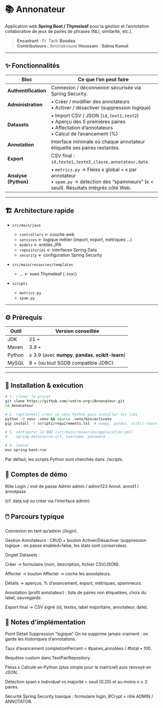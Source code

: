 # 📚 Annonateur

Application web **Spring Boot / Thymeleaf** pour la gestion et l’annotation collaborative de jeux de paires de phrases (NLI, similarité, etc.).

> **Encadrant :** Pr. Tarik **Boudaa**  
> **Contributeurs :** Ibnchakroune **Houssam** · **Salma Kamal**

---

## ✨ Fonctionnalités

| Bloc | Ce que l’on peut faire |
|------|------------------------|
| **Authentification** | Connexion / déconnexion sécurisée via Spring Security. |
| **Administration** | • Créer / modifier des annotateurs <br> • Activer / désactiver (suppression logique) |
| **Datasets** | • Import CSV / JSON (`id,text1,text2`) <br> • Aperçu des 5 premières paires <br> • Affectation d’annotateurs <br> • Calcul de l’avancement (%) |
| **Annotation** | Interface minimale où chaque annotateur étiquette ses paires restantes. |
| **Export** | CSV final : `id,texte1,texte2,classe,annotateur,date`. |
| **Analyse (Python)** | • `metrics.py` → Fleiss κ global + κ par annotateur <br> • `spam.py` → détection des “spammeurs” (κ \< seuil). Résultats intégrés côté Web. |

---

## 🏗️ Architecture rapide

- `src/main/java`
  - `controllers`     ← couche web
  - `services`        ← logique métier (import, export, métriques …)
  - `models`          ← entités JPA
  - `repositories`    ← interfaces Spring Data
  - `security`        ← configuration Spring Security

- `src/main/resources/templates`
  - …                ← vues Thymeleaf (`.html`)

- `scripts`
  - `metrics.py`
  - `spam.py`


---

## ⚙️ Prérequis

| Outil | Version conseillée |
|-------|--------------------|
| JDK   | 21 + |
| Maven | 3.9 + |
| Python| ≥ 3.9 (avec **numpy**, **pandas**, **scikit-learn**) |
| MySQL | 8 + (ou tout SGDB compatible JDBC) |

---

## 🚀 Installation & exécution

```bash
# 1. cloner le projet
git clone https://github.com/<votre-org>/Annonateur.git
cd Annonateur

# 2. (optionnel) créer un venv Python puis installer les libs
python -m venv .venv && source .venv/bin/activate
pip install -r scripts/requirements.txt  # numpy, pandas, scikit-learn

# 3. configurer la BDD (src/main/resources/application.yml)
#    spring.datasource.url, username, password

# 4. lancer
mvn spring-boot:run
```
Par défaut, les scripts Python sont cherchés dans ./scripts.

## 🔑 Comptes de démo
Rôle	Login / mot de passe
Admin	admin / admin123
Annot.	annot1 / annotpass

(cf. data.sql ou créer via l’interface admin)

## 🖱️ Parcours typique
Connexion en tant qu’admin (/login).

Gestion Annotateurs : CRUD + bouton Activer/Désactiver (suppression logique : on passe enabled=false, les stats sont conservées).

Onglet Datasets :

Créer → formulaire (nom, description, fichier CSV/JSON).

Affecter → bouton Affecter → coche les annotateurs.

Détails → aperçus, % d’avancement, export, métriques, spammeurs.

Annotation (profil annotateur) : liste de paires non étiquetées, choix du label, sauvegarde.

Export final → CSV signé (id, textes, label majoritaire, annotateur, date).

## 📝 Notes d’implémentation
Point	Détail
Suppression “logique”	On ne supprime jamais vraiment : on garde les historiques d’annotations.

Taux d’avancement	completionPercent = #paires_annotées / #total • 100.

Requêtes custom dans TextPairRepository.

Fleiss κ	Calculé en Python (plus simple pour le matriciel) puis renvoyé en JSON.

Détection spam	κ individuel vs majorité < seuil (0.20) et au moins n ≥ 3 paires.

Sécurité	Spring Security basique : formulaire login, BCrypt + rôle ADMIN / ANNOTATOR.
